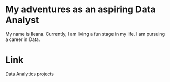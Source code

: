 # My adventures as an aspiring Data Analyst

My name is Ileana. 
Currently, I am living a fun stage in my life. I am pursuing a career in Data.

# Link
[Data Analytics projects](projects)



